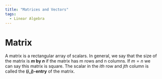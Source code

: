 ```yaml
---
title: "Matrices and Vectors"
tags:
  - Linear Algebra
---
```


# Matrix
A matrix is a rectangular array of scalars. In general, we say that the size of the matrix is **_m_ by _n_** if the matrix has m rows and n columns. If $m = n$ we can say this matrix is square. The scalar in the $i$_th_ row and $j$_th_ column is called the **$(i, j)$-entry** of the matrix.
